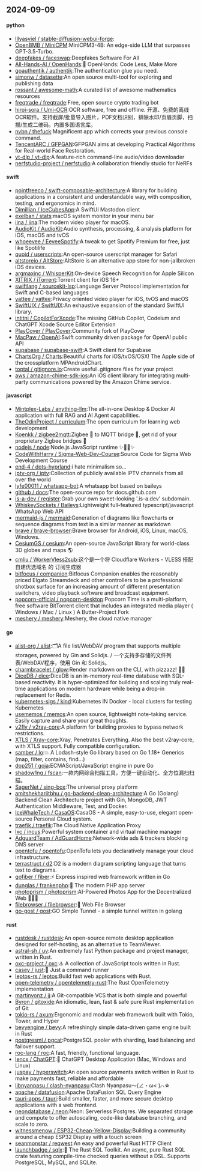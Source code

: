 ## 2024-09-09

#### python
* [lllyasviel / stable-diffusion-webui-forge](https://github.com/lllyasviel/stable-diffusion-webui-forge):
* [OpenBMB / MiniCPM](https://github.com/OpenBMB/MiniCPM):MiniCPM3-4B: An edge-side LLM that surpasses GPT-3.5-Turbo.
* [deepfakes / faceswap](https://github.com/deepfakes/faceswap):Deepfakes Software For All
* [All-Hands-AI / OpenHands](https://github.com/All-Hands-AI/OpenHands):🙌 OpenHands: Code Less, Make More
* [goauthentik / authentik](https://github.com/goauthentik/authentik):The authentication glue you need.
* [simonw / datasette](https://github.com/simonw/datasette):An open source multi-tool for exploring and publishing data
* [rossant / awesome-math](https://github.com/rossant/awesome-math):A curated list of awesome mathematics resources
* [freqtrade / freqtrade](https://github.com/freqtrade/freqtrade):Free, open source crypto trading bot
* [hiroi-sora / Umi-OCR](https://github.com/hiroi-sora/Umi-OCR):OCR software, free and offline. 开源、免费的离线OCR软件。支持截屏/批量导入图片，PDF文档识别，排除水印/页眉页脚，扫描/生成二维码。内置多国语言库。
* [nvbn / thefuck](https://github.com/nvbn/thefuck):Magnificent app which corrects your previous console command.
* [TencentARC / GFPGAN](https://github.com/TencentARC/GFPGAN):GFPGAN aims at developing Practical Algorithms for Real-world Face Restoration.
* [yt-dlp / yt-dlp](https://github.com/yt-dlp/yt-dlp):A feature-rich command-line audio/video downloader
* [nerfstudio-project / nerfstudio](https://github.com/nerfstudio-project/nerfstudio):A collaboration friendly studio for NeRFs

#### swift
* [pointfreeco / swift-composable-architecture](https://github.com/pointfreeco/swift-composable-architecture):A library for building applications in a consistent and understandable way, with composition, testing, and ergonomics in mind.
* [Dimillian / IceCubesApp](https://github.com/Dimillian/IceCubesApp):A SwiftUI Mastodon client
* [exelban / stats](https://github.com/exelban/stats):macOS system monitor in your menu bar
* [iina / iina](https://github.com/iina/iina):The modern video player for macOS.
* [AudioKit / AudioKit](https://github.com/AudioKit/AudioKit):Audio synthesis, processing, & analysis platform for iOS, macOS and tvOS
* [whoeevee / EeveeSpotify](https://github.com/whoeevee/EeveeSpotify):A tweak to get Spotify Premium for free, just like Spotilife
* [quoid / userscripts](https://github.com/quoid/userscripts):An open-source userscript manager for Safari
* [altstoreio / AltStore](https://github.com/altstoreio/AltStore):AltStore is an alternative app store for non-jailbroken iOS devices.
* [argmaxinc / WhisperKit](https://github.com/argmaxinc/WhisperKit):On-device Speech Recognition for Apple Silicon
* [XITRIX / iTorrent](https://github.com/XITRIX/iTorrent):Torrent client for iOS 16+
* [swiftlang / sourcekit-lsp](https://github.com/swiftlang/sourcekit-lsp):Language Server Protocol implementation for Swift and C-based languages
* [yattee / yattee](https://github.com/yattee/yattee):Privacy oriented video player for iOS, tvOS and macOS
* [SwiftUIX / SwiftUIX](https://github.com/SwiftUIX/SwiftUIX):An exhaustive expansion of the standard SwiftUI library.
* [intitni / CopilotForXcode](https://github.com/intitni/CopilotForXcode):The missing GitHub Copilot, Codeium and ChatGPT Xcode Source Editor Extension
* [PlayCover / PlayCover](https://github.com/PlayCover/PlayCover):Community fork of PlayCover
* [MacPaw / OpenAI](https://github.com/MacPaw/OpenAI):Swift community driven package for OpenAI public API
* [supabase / supabase-swift](https://github.com/supabase/supabase-swift):A Swift client for Supabase
* [ChartsOrg / Charts](https://github.com/ChartsOrg/Charts):Beautiful charts for iOS/tvOS/OSX! The Apple side of the crossplatform MPAndroidChart.
* [toptal / gitignore.io](https://github.com/toptal/gitignore.io):Create useful .gitignore files for your project
* [aws / amazon-chime-sdk-ios](https://github.com/aws/amazon-chime-sdk-ios):An iOS client library for integrating multi-party communications powered by the Amazon Chime service.

#### javascript
* [Mintplex-Labs / anything-llm](https://github.com/Mintplex-Labs/anything-llm):The all-in-one Desktop & Docker AI application with full RAG and AI Agent capabilities.
* [TheOdinProject / curriculum](https://github.com/TheOdinProject/curriculum):The open curriculum for learning web development
* [Koenkk / zigbee2mqtt](https://github.com/Koenkk/zigbee2mqtt):Zigbee 🐝 to MQTT bridge 🌉, get rid of your proprietary Zigbee bridges 🔨
* [nodejs / node](https://github.com/nodejs/node):Node.js JavaScript runtime ✨🐢🚀✨
* [CodeWithHarry / Sigma-Web-Dev-Course](https://github.com/CodeWithHarry/Sigma-Web-Dev-Course):Source Code for Sigma Web Development Course
* [end-4 / dots-hyprland](https://github.com/end-4/dots-hyprland):i hate minimalism so...
* [iptv-org / iptv](https://github.com/iptv-org/iptv):Collection of publicly available IPTV channels from all over the world
* [lyfe00011 / whatsapp-bot](https://github.com/lyfe00011/whatsapp-bot):A whatsapp bot based on baileys
* [github / docs](https://github.com/github/docs):The open-source repo for docs.github.com
* [is-a-dev / register](https://github.com/is-a-dev/register):Grab your own sweet-looking '.is-a.dev' subdomain.
* [WhiskeySockets / Baileys](https://github.com/WhiskeySockets/Baileys):Lightweight full-featured typescript/javascript WhatsApp Web API
* [mermaid-js / mermaid](https://github.com/mermaid-js/mermaid):Generation of diagrams like flowcharts or sequence diagrams from text in a similar manner as markdown
* [brave / brave-browser](https://github.com/brave/brave-browser):Brave browser for Android, iOS, Linux, macOS, Windows.
* [CesiumGS / cesium](https://github.com/CesiumGS/cesium):An open-source JavaScript library for world-class 3D globes and maps 🌎
* [cmliu / WorkerVless2sub](https://github.com/cmliu/WorkerVless2sub):这个是一个将 Cloudflare Workers - VLESS 搭配 自建优选域名 的 订阅生成器
* [bitfocus / companion](https://github.com/bitfocus/companion):Bitfocus Companion enables the reasonably priced Elgato Streamdeck and other controllers to be a professional shotbox surface for an increasing amount of different presentation switchers, video playback software and broadcast equipment.
* [popcorn-official / popcorn-desktop](https://github.com/popcorn-official/popcorn-desktop):Popcorn Time is a multi-platform, free software BitTorrent client that includes an integrated media player ( Windows / Mac / Linux ) A Butter-Project Fork
* [meshery / meshery](https://github.com/meshery/meshery):Meshery, the cloud native manager

#### go
* [alist-org / alist](https://github.com/alist-org/alist):🗂️A file list/WebDAV program that supports multiple storages, powered by Gin and Solidjs. / 一个支持多存储的文件列表/WebDAV程序，使用 Gin 和 Solidjs。
* [charmbracelet / glow](https://github.com/charmbracelet/glow):Render markdown on the CLI, with pizzazz! 💅🏻
* [DiceDB / dice](https://github.com/DiceDB/dice):DiceDB is an in-memory real-time database with SQL-based reactivity. It is hyper-optimized for building and scaling truly real-time applications on modern hardware while being a drop-in replacement for Redis.
* [kubernetes-sigs / kind](https://github.com/kubernetes-sigs/kind):Kubernetes IN Docker - local clusters for testing Kubernetes
* [usememos / memos](https://github.com/usememos/memos):An open source, lightweight note-taking service. Easily capture and share your great thoughts.
* [v2fly / v2ray-core](https://github.com/v2fly/v2ray-core):A platform for building proxies to bypass network restrictions.
* [XTLS / Xray-core](https://github.com/XTLS/Xray-core):Xray, Penetrates Everything. Also the best v2ray-core, with XTLS support. Fully compatible configuration.
* [samber / lo](https://github.com/samber/lo):💥 A Lodash-style Go library based on Go 1.18+ Generics (map, filter, contains, find...)
* [dop251 / goja](https://github.com/dop251/goja):ECMAScript/JavaScript engine in pure Go
* [shadow1ng / fscan](https://github.com/shadow1ng/fscan):一款内网综合扫描工具，方便一键自动化、全方位漏扫扫描。
* [SagerNet / sing-box](https://github.com/SagerNet/sing-box):The universal proxy platform
* [amitshekhariitbhu / go-backend-clean-architecture](https://github.com/amitshekhariitbhu/go-backend-clean-architecture):A Go (Golang) Backend Clean Architecture project with Gin, MongoDB, JWT Authentication Middleware, Test, and Docker.
* [IceWhaleTech / CasaOS](https://github.com/IceWhaleTech/CasaOS):CasaOS - A simple, easy-to-use, elegant open-source Personal Cloud system.
* [traefik / traefik](https://github.com/traefik/traefik):The Cloud Native Application Proxy
* [lxc / incus](https://github.com/lxc/incus):Powerful system container and virtual machine manager
* [AdguardTeam / AdGuardHome](https://github.com/AdguardTeam/AdGuardHome):Network-wide ads & trackers blocking DNS server
* [opentofu / opentofu](https://github.com/opentofu/opentofu):OpenTofu lets you declaratively manage your cloud infrastructure.
* [terrastruct / d2](https://github.com/terrastruct/d2):D2 is a modern diagram scripting language that turns text to diagrams.
* [gofiber / fiber](https://github.com/gofiber/fiber):⚡️ Express inspired web framework written in Go
* [dunglas / frankenphp](https://github.com/dunglas/frankenphp):🧟 The modern PHP app server
* [photoprism / photoprism](https://github.com/photoprism/photoprism):AI-Powered Photos App for the Decentralized Web 🌈💎✨
* [filebrowser / filebrowser](https://github.com/filebrowser/filebrowser):📂 Web File Browser
* [go-gost / gost](https://github.com/go-gost/gost):GO Simple Tunnel - a simple tunnel written in golang

#### rust
* [rustdesk / rustdesk](https://github.com/rustdesk/rustdesk):An open-source remote desktop application designed for self-hosting, as an alternative to TeamViewer.
* [astral-sh / uv](https://github.com/astral-sh/uv):An extremely fast Python package and project manager, written in Rust.
* [oxc-project / oxc](https://github.com/oxc-project/oxc):⚓ A collection of JavaScript tools written in Rust.
* [casey / just](https://github.com/casey/just):🤖 Just a command runner
* [leptos-rs / leptos](https://github.com/leptos-rs/leptos):Build fast web applications with Rust.
* [open-telemetry / opentelemetry-rust](https://github.com/open-telemetry/opentelemetry-rust):The Rust OpenTelemetry implementation
* [martinvonz / jj](https://github.com/martinvonz/jj):A Git-compatible VCS that is both simple and powerful
* [Byron / gitoxide](https://github.com/Byron/gitoxide):An idiomatic, lean, fast & safe pure Rust implementation of Git
* [tokio-rs / axum](https://github.com/tokio-rs/axum):Ergonomic and modular web framework built with Tokio, Tower, and Hyper
* [bevyengine / bevy](https://github.com/bevyengine/bevy):A refreshingly simple data-driven game engine built in Rust
* [postgresml / pgcat](https://github.com/postgresml/pgcat):PostgreSQL pooler with sharding, load balancing and failover support.
* [roc-lang / roc](https://github.com/roc-lang/roc):A fast, friendly, functional language.
* [lencx / ChatGPT](https://github.com/lencx/ChatGPT):🔮 ChatGPT Desktop Application (Mac, Windows and Linux)
* [juspay / hyperswitch](https://github.com/juspay/hyperswitch):An open source payments switch written in Rust to make payments fast, reliable and affordable
* [libnyanpasu / clash-nyanpasu](https://github.com/libnyanpasu/clash-nyanpasu):Clash Nyanpasu～(∠・ω< )⌒☆
* [apache / datafusion](https://github.com/apache/datafusion):Apache DataFusion SQL Query Engine
* [tauri-apps / tauri](https://github.com/tauri-apps/tauri):Build smaller, faster, and more secure desktop applications with a web frontend.
* [neondatabase / neon](https://github.com/neondatabase/neon):Neon: Serverless Postgres. We separated storage and compute to offer autoscaling, code-like database branching, and scale to zero.
* [witnessmenow / ESP32-Cheap-Yellow-Display](https://github.com/witnessmenow/ESP32-Cheap-Yellow-Display):Building a community around a cheap ESP32 Display with a touch screen
* [seanmonstar / reqwest](https://github.com/seanmonstar/reqwest):An easy and powerful Rust HTTP Client
* [launchbadge / sqlx](https://github.com/launchbadge/sqlx):🧰 The Rust SQL Toolkit. An async, pure Rust SQL crate featuring compile-time checked queries without a DSL. Supports PostgreSQL, MySQL, and SQLite.
